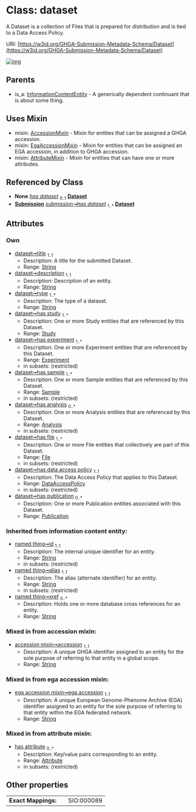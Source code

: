
# Class: dataset


A Dataset is a collection of Files that is prepared for distribution and is tied to a Data Access Policy.

URI: [https://w3id.org/GHGA-Submission-Metadata-Schema/Dataset](https://w3id.org/GHGA-Submission-Metadata-Schema/Dataset)


[![img](https://yuml.me/diagram/nofunky;dir:TB/class/[Submission],[Study],[Sample],[Publication],[InformationContentEntity],[File],[Experiment],[EgaAccessionMixin],[Publication]<has%20publication%200..*-++[Dataset&#124;title:string;description:string;type:string%20%2B;accession:string;ega_accession:string;id(i):string;alias(i):string;xref(i):string%20*],[DataAccessPolicy]<has%20data%20access%20policy%201..1-++[Dataset],[File]<has%20file%201..*-++[Dataset],[Analysis]<has%20analysis%200..*-++[Dataset],[Sample]<has%20sample%201..*-++[Dataset],[Experiment]<has%20experiment%201..*-++[Dataset],[Study]<has%20study%201..*-++[Dataset],[Submission]-%20has%20dataset(i)%200..1>[Dataset],[Submission]++-%20has%20dataset%201..*>[Dataset],[Dataset]uses%20-.->[AccessionMixin],[Dataset]uses%20-.->[EgaAccessionMixin],[Dataset]uses%20-.->[AttributeMixin],[InformationContentEntity]^-[Dataset],[DataAccessPolicy],[AttributeMixin],[Attribute],[Analysis],[AccessionMixin])](https://yuml.me/diagram/nofunky;dir:TB/class/[Submission],[Study],[Sample],[Publication],[InformationContentEntity],[File],[Experiment],[EgaAccessionMixin],[Publication]<has%20publication%200..*-++[Dataset&#124;title:string;description:string;type:string%20%2B;accession:string;ega_accession:string;id(i):string;alias(i):string;xref(i):string%20*],[DataAccessPolicy]<has%20data%20access%20policy%201..1-++[Dataset],[File]<has%20file%201..*-++[Dataset],[Analysis]<has%20analysis%200..*-++[Dataset],[Sample]<has%20sample%201..*-++[Dataset],[Experiment]<has%20experiment%201..*-++[Dataset],[Study]<has%20study%201..*-++[Dataset],[Submission]-%20has%20dataset(i)%200..1>[Dataset],[Submission]++-%20has%20dataset%201..*>[Dataset],[Dataset]uses%20-.->[AccessionMixin],[Dataset]uses%20-.->[EgaAccessionMixin],[Dataset]uses%20-.->[AttributeMixin],[InformationContentEntity]^-[Dataset],[DataAccessPolicy],[AttributeMixin],[Attribute],[Analysis],[AccessionMixin])

## Parents

 *  is_a: [InformationContentEntity](InformationContentEntity.md) - A generically dependent continuant that is about some thing.

## Uses Mixin

 *  mixin: [AccessionMixin](AccessionMixin.md) - Mixin for entities that can be assigned a GHGA accession.
 *  mixin: [EgaAccessionMixin](EgaAccessionMixin.md) - Mixin for entities that can be assigned an EGA accession, in addition to GHGA accession.
 *  mixin: [AttributeMixin](AttributeMixin.md) - Mixin for entities that can have one or more attributes.

## Referenced by Class

 *  **None** *[has dataset](has_dataset.md)*  <sub>0..1</sub>  **[Dataset](Dataset.md)**
 *  **[Submission](Submission.md)** *[submission➞has dataset](submission_has_dataset.md)*  <sub>1..\*</sub>  **[Dataset](Dataset.md)**

## Attributes


### Own

 * [dataset➞title](dataset_title.md)  <sub>1..1</sub>
     * Description: A title for the submitted Dataset.
     * Range: [String](types/String.md)
 * [dataset➞description](dataset_description.md)  <sub>1..1</sub>
     * Description: Description of an entity.
     * Range: [String](types/String.md)
 * [dataset➞type](dataset_type.md)  <sub>1..\*</sub>
     * Description: The type of a dataset.
     * Range: [String](types/String.md)
 * [dataset➞has study](dataset_has_study.md)  <sub>1..\*</sub>
     * Description: One or more Study entities that are referenced by this Dataset.
     * Range: [Study](Study.md)
 * [dataset➞has experiment](dataset_has_experiment.md)  <sub>1..\*</sub>
     * Description: One or more Experiment entities that are referenced by this Dataset.
     * Range: [Experiment](Experiment.md)
     * in subsets: (restricted)
 * [dataset➞has sample](dataset_has_sample.md)  <sub>1..\*</sub>
     * Description: One or more Sample entities that are referenced by this Dataset.
     * Range: [Sample](Sample.md)
     * in subsets: (restricted)
 * [dataset➞has analysis](dataset_has_analysis.md)  <sub>0..\*</sub>
     * Description: One or more Analysis entities that are referenced by this Dataset.
     * Range: [Analysis](Analysis.md)
     * in subsets: (restricted)
 * [dataset➞has file](dataset_has_file.md)  <sub>1..\*</sub>
     * Description: One or more File entities that collectively are part of this Dataset.
     * Range: [File](File.md)
     * in subsets: (restricted)
 * [dataset➞has data access policy](dataset_has_data_access_policy.md)  <sub>1..1</sub>
     * Description: The Data Access Policy that applies to this Dataset.
     * Range: [DataAccessPolicy](DataAccessPolicy.md)
     * in subsets: (restricted)
 * [dataset➞has publication](dataset_has_publication.md)  <sub>0..\*</sub>
     * Description: One or more Publication entities associated with this Dataset.
     * Range: [Publication](Publication.md)

### Inherited from information content entity:

 * [named thing➞id](named_thing_id.md)  <sub>1..1</sub>
     * Description: The internal unique identifier for an entity.
     * Range: [String](types/String.md)
     * in subsets: (restricted)
 * [named thing➞alias](named_thing_alias.md)  <sub>1..1</sub>
     * Description: The alias (alternate identifier) for an entity.
     * Range: [String](types/String.md)
     * in subsets: (restricted)
 * [named thing➞xref](named_thing_xref.md)  <sub>0..\*</sub>
     * Description: Holds one or more database cross references for an entity.
     * Range: [String](types/String.md)

### Mixed in from accession mixin:

 * [accession mixin➞accession](accession_mixin_accession.md)  <sub>1..1</sub>
     * Description: A unique GHGA identifier assigned to an entity for the sole purpose of referring to that entity in a global scope.
     * Range: [String](types/String.md)

### Mixed in from ega accession mixin:

 * [ega accession mixin➞ega accession](ega_accession_mixin_ega_accession.md)  <sub>1..1</sub>
     * Description: A unique European Genome-Phenome Archive (EGA) identifier assigned to an entity for the sole purpose of referring to that entity within the EGA federated network.
     * Range: [String](types/String.md)

### Mixed in from attribute mixin:

 * [has attribute](has_attribute.md)  <sub>0..\*</sub>
     * Description: Key/value pairs corresponding to an entity.
     * Range: [Attribute](Attribute.md)
     * in subsets: (restricted)

## Other properties

|  |  |  |
| --- | --- | --- |
| **Exact Mappings:** | | SIO:000089 |

